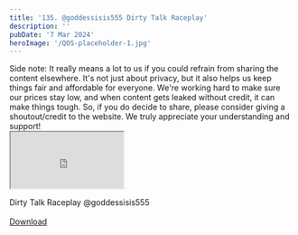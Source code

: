 ```yaml
---
title: '135. @goddessisis555 Dirty Talk Raceplay'
description: ''
pubDate: '7 Mar 2024'
heroImage: '/QOS-placeholder-1.jpg'
---
```

<div class="video_paragraph_header"> Side note: It really means a lot to us if you could refrain from sharing the content elsewhere. It's not just about privacy, but it also helps us keep things fair and affordable for everyone. We're working hard to make sure our prices stay low, and when content gets leaked without credit, it can make things tough. So, if you do decide to share, please consider giving a shoutout/credit to the website. We truly appreciate your understanding and support!</div>

<iframe src="https://drive.google.com/file/d/1bKbgYC_EDO2QQAJYW_e1rjMNEHT5kEHf/preview" width="200" height="100" allow="autoplay" allowfullscreen="allowfullscreen"></iframe>

Dirty Talk Raceplay @goddessisis555
<br>
<br>
<a class="read_more" href="https://drive.google.com/file/d/1bKbgYC_EDO2QQAJYW_e1rjMNEHT5kEHf/view?usp=sharing">Download</a>